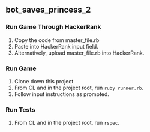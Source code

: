 ## bot_saves_princess_2

### Run Game Through HackerRank
1. Copy the code from master_file.rb
2. Paste into HackerRank input field.
3. Alternatively, upload master_file.rb into HackerRank.

### Run Game
1. Clone down this project
2. From CL and in the project root, run `ruby runner.rb`.
3. Follow input instructions as prompted.

### Run Tests
1. From CL and in the project root, run `rspec`.

